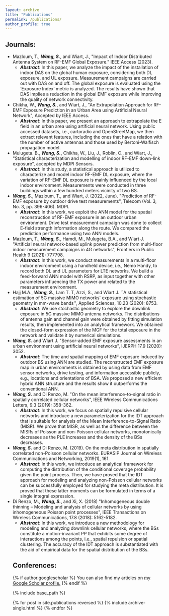 ```yaml
---
layout: archive
title: "Publications"
permalink: /publications/
author_profile: true
---
```


<h2>Journals:</h2>

<ul>
  <li>Mazloum, T., <em><strong>Wang, S.</strong></em>, and Wiart, J., "Impact of Indoor Distributed Antenna System on RF-EMF Global Exposure." IEEE Access (2023).
    <ul><li><em><strong>Abstract</strong></em>: In this paper, we analyze the impact of the installation of indoor DAS on the global human exposure, considering both DL exposure, and UL exposure. Measurement campaigns are carried out with DAS on and off. The global exposure is evaluated using the ‘Exposure Index’ metric is analyzed. The results have shown that DAS implies a reduction in the global EMF exposure while improving the quality of network connectivity.</li></ul>
  </li>
  
  <newline>  
  <newline>
  <li>Chikha, W., <em><strong>Wang, S.</strong></em>, and Wiart, J., "An Extrapolation Approach for RF-EMF Exposure Prediction in an Urban Area using Artificial Neural Network", Accepted by IEEE Access.
    <ul><li><em><strong>Abstract</strong></em>: In this paper, we present an approach to extrapolate the E field in an urban area using artificial neural network. Using public accessed datasets, i.e., cartoradio and OpenStreetMap, we then extract relevant features, including the ones that have a relation with the number of active antennas and those used by Bertoni-Walfisch propagation model.</li></ul>
  </li>
  
  <newline>  
  <newline>
  <li>Mulugeta. B., <em><strong>Wang, S.</strong></em>, Chikha, W., Liu, J., Roblin, C., and Wiart, J., "Statistical characterization and modelling of indoor RF-EMF down-link exposure", accepted by MDPI Sensors.
    <ul><li><em><strong>Abstract</strong></em>: In this study, a statistical approach is utilized to characterize and model indoor RF-EMF DL exposure, where the variation of RF-EMF DL exposure is mainly influenced by the local indoor environment. Measurements were conducted in three buildings within a few hundred meters vicinity of two BS.</li></ul>
  </li>

  <newline>  
  <newline>
  <li><em><strong>Wang, S.</strong></em>, Mazloum, T., and Wiart, J. (2022, June). "Prediction of RF-EMF exposure by outdoor drive test measurements", Telecom (Vol. 3, No. 3, pp. 396-406). MDPI.
    <ul><li><em><strong>Abstract</strong></em>: In this work, we exploit the ANN model for the spatial reconstruction of RF-EMF exposure in an outdoor urban environment. Drive test measurement campaign was done to collect E-field strength information along the route. We compared the prediction performance using two ANN models.</li></ul>
  </li>

  <newline>  
  <newline>
  <li>Mazloum, T., <em><strong>Wang, S.</strong></em>, Hamdi, M., Mulugeta, B.A., and Wiart J. "Artificial neural network-based uplink power prediction from multi-floor indoor measurement campaigns in 4G networks", Frontiers in Public Health 9 (2021): 777798.
    <ul><li><em><strong>Abstract</strong></em>: In this work, we conduct measurements in a multi-floor indoor environment using a handheld device, i.e., Nemo Handy, to record both DL and UL parameters for LTE networks. We build a feed-forward ANN model with RSRP, as input together with other parameters influencing the TX power and related to the measurement environment.</li></ul>
  </li>

  <newline>  
  <newline>
  <li>Hajj M.A., <em><strong>Wang, S.</strong></em>, Lam T. T, Azzi, S., and Wiart J. ``A statistical estimation of 5G massive MIMO networks' exposure using stochastic geometry in mm-wave bands'', Applied Sciences, 10.23 (2020): 8753.
    <ul><li><em><strong>Abstract</strong></em>: We use stochastic geometry to explore the downlink exposure in 5G massive MIMO antenna networks. The distributions of antenna gain and channel gain were obtained by fitting simulation results, then implemented into an analytical framework. We obtained the closed-form expression of the MGF for the total exposure in the network and validate it by numerical simulations.
</li></ul>
  </li>

  <newline>  
  <newline>
  <li><em><strong>Wang, S.</strong></em> and Wiart J. "Sensor-added EMF exposure assessments in an urban environment using artificial neural networks", IJERPH 17.9 (2020): 3052.
    <ul><li><em><strong>Abstract</strong></em>: The time and spatial mapping of EMF exposure induced by outdoor BS using ANN are studied. The reconstructed EMF exposure map in urban environments is obtained by using data from EMF sensor networks, drive testing, and information accessible publicly, e.g., locations and orientations of BSA. We proposed a new efficient hybrid ANN structure and the results show it outperforms the conventional ANN.
</li></ul>
  </li>

  <newline>  
  <newline>
  <li><em><strong>Wang, S.</strong></em> and Di Renzo, M. "On the mean interference-to-signal ratio in spatially correlated cellular networks", IEEE Wireless Communications Letters, 9.3 (2019): 358-362. 
    <ul><li><em><strong>Abstract</strong></em>: In this work, we focus on spatially repulsive cellular networks and introduce a new parameterization for the IDT approach that is suitable for analysis of the Mean Interference-to-Signal Ratio (MISR). We prove that MISR, as well as the difference between the MISRs of Poisson and non-Poisson cellular networks, monotonically decreases as the PLE increases and the density of the BSs decreases.
</li></ul>
  </li>

  <newline>  
  <newline>
  <li><em><strong>Wang, S.</strong></em> and Di Renzo, M. (2019). On the meta distribution in spatially correlated non-Poisson cellular networks. EURASIP Journal on Wireless Communications and Networking, 2019(1), 161.
    <ul><li><em><strong>Abstract</strong></em>: In this work, we introduce an analytical framework for computing the distribution of the conditional coverage probability given the point process. Then, we have proved that the IDT approach for modeling and analyzing non-Poisson cellular networks can be successfully employed for studying the meta distribution. It is proved that these latter moments can be formulated in terms of a single integral expression. </li></ul>
  </li>

  <newline>  
  <newline>
  <li>Di Renzo, M., <em><strong>Wang, S.</strong></em>, and Xi, X. (2018) "Inhomogeneous double thinning – Modeling and analysis of cellular networks by using inhomogeneous Poisson point processes", IEEE Transactions on Wireless Communications, 17.8 (2018): 5162-5182.
    <ul><li><em><strong>Abstract</strong></em>: In this work, we introduce a new methodology for modeling and analyzing downlink cellular networks, where the BSs constitute a motion-invariant PP that exhibits some degree of interactions among the points, i.e., spatial repulsion or spatial clustering. The accuracy of the IDT approach is substantiated with the aid of empirical data for the spatial distribution of the BSs.
  </li>
</ul>


<h2>Conferences:</h2>

{% if author.googlescholar %}
  You can also find my articles on <u><a href="{{author.googlescholar}}">my Google Scholar profile</a>.</u>
{% endif %}

{% include base_path %}

{% for post in site.publications reversed %}
  {% include archive-single.html %}
{% endfor %}
